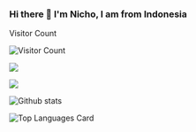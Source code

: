 ### Hi there 👋 I'm Nicho, I am from Indonesia 

Visitor Count

![Visitor Count](https://profile-counter.glitch.me/NichoAdhyatma/count.svg)
<br/>

![](https://komarev.com/ghpvc/?username=NichoAdhyatma)

![](https://visitcount.itsvg.in/api?id=NichoAdhyatma&label=Stalker&pretty=false)


![Github stats](https://github-readme-stats.vercel.app/api?username=NichoAdhyatma&theme=highcontrast&show_icons=true&count_private=true)

![Top Languages Card](https://github-readme-stats.vercel.app/api/top-langs/?username=NichoAdhyatma)






